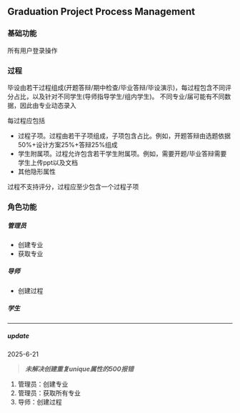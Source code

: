 ## Graduation Project Process Management

### 基础功能

所有用户登录操作

### 过程

毕设由若干过程组成(开题答辩/期中检查/毕业答辩/毕设演示)，每过程包含不同评分占比，以及针对不同学生(导师指导学生/组内学生)。 不同专业/届可能有不同数据，因此由专业动态录入

每过程应包括

 - 过程子项。过程由若干子项组成，子项包含占比。例如，开题答辩由选题依据50%+设计方案25%+答辩25%组成
 - 学生附属项。过程允许包含若干学生附属项。例如，需要开题/毕业答辩需要学生上传ppt以及文档
 - 其他隐形属性

过程不支持评分，过程应至少包含一个过程子项

### 角色功能

##### 管理员

 - 创建专业
 - 获取专业

##### 导师

 - 创建过程

##### 学生

<hr>

##### update

2025-6-21

> ***未解决创建重复unique属性的500报错***

1. 管理员：创建专业
2. 管理员：获取所有专业
3. 导师：创建过程